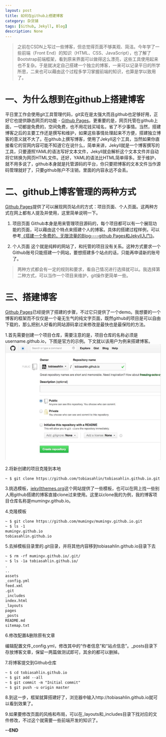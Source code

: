 ```yaml
---
layout: post
title: 如何在github上搭建博客
category: 杂货铺
tags: [Github, Jekyll, Blog]
description: None
---
```


> 之前在CSDN上写过一些博客，但总觉得页面不够美观、简洁。今年学了一些前端（Front End）的知识（HTML、CSS、JavaScript），也了解了Bootstrap前端框架，看到原来界面可以做得这么漂亮，这些工具使用起来也不复杂。于是就决定自己搭建一个独立的博客，一来可以记录平日的所学所思，二来也可以藉由这个过程多学习掌握前端的知识，也算是学以致用了。


# 一、为什么想到在github上搭建博客
平日里工作会使用git工具管理代码，git实在是太强大而且github也足够好用，正好它也提供静态网页的功能 - [Github Pages](https://pages.github.com/)。更重要的是，网页托管在github上面，一切都是免费的，空间免费，也不用花钱买域名，省了不少事情。当然，搭建博客之后的主要工作还是撰写和维护，如果这些事情处理起来不方便，搭建独立博客的意义就不大了。在github上撰写博客，使用了Jekyll这个工具，当然如果你直接看它的官网内容可能不知道它在说什么，简单来讲，Jekyll就是一个博客撰写的工具，只要遵照YAML的语法写好文本文件，Jekyll就会解析这个文本文件并自动将它转换为网页HTML文件。还好，YAML的语法比HTML简单得多。至于维护，就不用多说了，github本身就是托管源码的平台，你只要把博客的文本文件当作源码管理就好了，只要github账户不注销，里面的内容永远不会丢。


# 二、github上博客管理的两种方式
[Github Pages](https://pages.github.com/)提供了可以展现网页站点的方式：项目页面、个人页面。这两种方式在网上都有人提及并使用，这里简单说明一下。

1. 项目页面
Github本身是用来管理项目源码的，每个项目都可以有一个展现功能的页面，可以藉由这个特点来搭建个人的博客。具体的搭建过程样例，可以参考[《搭建一个免费的，无限流量的Blog----github Pages和Jekyll入门》](http://www.ruanyifeng.com/blog/2012/08/blogging_with_jekyll.html)。

2. 个人页面
这个就是纯粹的网站了，和托管的项目没有关系。这种方式要求一个Github账号只能搭建一个网站，要想搭建多个站点的话，只能再申请新的账号了。

> 两种方式都会有一定的规则和要求，看自己情况进行选择就可以。我选择第二种方式，可以当作一个项目来维护，git操作更简单一些。


# 三、搭建博客

[Github Pages](https://pages.github.com/)已经提供了搭建的步骤，不过它只提供了一个demo。我想要的一个博客的框架而不仅仅是一个毫无生气的纯文字页面，既然github的项目是可以自由下载的，那么把别人好看的网站源码拿过来修改是最快也是最保险的方法。

1.首先需要创建一个项目仓库，需要注意的是，项目仓库的名称必须是username.github.io，下图是官方的示例。下文就以该用户为例来搭建博客。
![](/assets/img/blog/20151206-1.jpg)

2.将新创建的项目克隆到本地

    ~ $ git clone https://github.com/tobiasahlin/tobiasahlin.github.io.git

3.挑选模板，[jekyllthemes.org](http://jekyllthemes.org/)这个网站提供了一些模板，也可以在网上找一些别人用github搭建的博客直接clone过来使用。这里以clone我的为例，我的博客项目仓库名称是mumingv.github.io。

4.克隆模板

    ~ $ git clone https://github.com/mumingv/mumingv.github.io.git
    ~ $ ls -1
    mumingv.github.io
    tobiasahlin.github.io

5.去掉模板目录里的.git目录，并将其他内容移到tobiasahlin.github.io目录下去

    ~ $ rm -rf mumingv.github.io/.git/
    ~ $ ls -1a tobiasahlin.github.io/   
    .
    ..
    assets
    _config.yml
    feed.xml
    .git
    _includes
    index.html
    _layouts
    pages
    _posts
    README.md
    sitemap.txt

6.修改配置&删除原有文章

编辑配置文件_config.yml，修改其中的“作者信息”和“站点信息”。_posts目录下存放博客文章，保留一两篇做测试即可，其余的都可以删掉。

7.将博客提交到Github仓库

    ~ $ cd tobiasahlin.github.io
    ~ $ git add --all
    ~ $ git commit -m "Initial commit"
    ~ $ git push -u origin master

8.到这一步，框架就算搭建好了，浏览器中输入http://tobiasahlin.github.io就可以看到效果了。

9.如果要修改页面的风格和布局，可以在_layouts和_includes目录下找对应的文件修改，不过这个就需要一些前端开发的知识了。

**--END**

